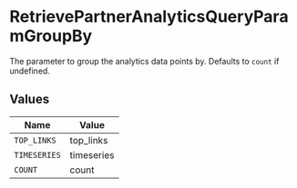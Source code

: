 # RetrievePartnerAnalyticsQueryParamGroupBy

The parameter to group the analytics data points by. Defaults to `count` if undefined.


## Values

| Name         | Value        |
| ------------ | ------------ |
| `TOP_LINKS`  | top_links    |
| `TIMESERIES` | timeseries   |
| `COUNT`      | count        |
